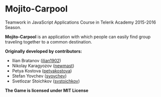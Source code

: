 # Mojito-Carpool
Teamwork in JavaScript Applications Course in Telerik Academy 2015-2016 Season.

**Mojito-Carpool** is an application with which people can easily find group traveling together to a common destination.

**Originally developed by contributors:**
* Ilian Bratanov ([ilian1902](https://github.com/ilian1902))
* Nikolay Karagyozov ([newmast](https://github.com/newmast))
* Petya Kostova ([petyakostova](https://github.com/petyakostova))
* Stefan Yovchev ([syovchev](https://github.com/syovchev))
* Svetlozar Stoichkov ([svstoichkov](https://github.com/svstoichkov))

**The Game is licensed under MIT License**